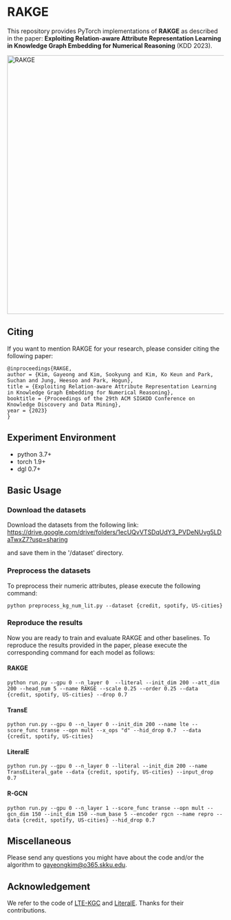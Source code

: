 # RAKGE
This repository provides PyTorch implementations of **RAKGE** as described in the paper: **Exploiting Relation-aware Attribute Representation Learning in Knowledge Graph Embedding for Numerical Reasoning** (KDD 2023).


<img width="602" alt="RAKGE" src="https://github.com/learndatalab/RAKGE/assets/116534675/a94d2b69-4c32-48be-aff9-d75c25f5073e">

## Citing
If you want to mention RAKGE for your research, please consider citing the following paper:

    @inproceedings{RAKGE,
    author = {Kim, Gayeong and Kim, Sookyung and Kim, Ko Keun and Park, Suchan and Jung, Heesoo and Park, Hogun},
    title = {Exploiting Relation-aware Attribute Representation Learning in Knowledge Graph Embedding for Numerical Reasoning},
    booktitle = {Proceedings of the 29th ACM SIGKDD Conference on Knowledge Discovery and Data Mining},
    year = {2023}
    }



## Experiment Environment
- python 3.7+
- torch 1.9+
- dgl 0.7+ 


## Basic Usage
### Download the datasets
Download the datasets from the following link: 
    https://drive.google.com/drive/folders/1ecUQvVTSDqUdY3_PVDeNUvg5LDaTwxZ7?usp=sharing

and save them in the '/dataset' directory.

### Preprocess the datasets
To preprocess their numeric attributes, please execute the following command:

    python preprocess_kg_num_lit.py --dataset {credit, spotify, US-cities}

### Reproduce the results
Now you are ready to train and evaluate RAKGE and other baselines. To reproduce the results provided in the paper, please execute the corresponding command for each model as follows:

#### RAKGE
    python run.py --gpu 0 --n_layer 0  --literal --init_dim 200 --att_dim 200 --head_num 5 --name RAKGE --scale 0.25 --order 0.25 --data {credit, spotify, US-cities} --drop 0.7 

#### TransE
    python run.py --gpu 0 --n_layer 0 --init_dim 200 --name lte --score_func transe --opn mult --x_ops "d" --hid_drop 0.7  --data {credit, spotify, US-cities}
    
#### LiteralE
    python run.py --gpu 0 --n_layer 0 --literal --init_dim 200 --name TransELiteral_gate --data {credit, spotify, US-cities} --input_drop 0.7 

#### R-GCN
    python run.py --gpu 0 --n_layer 1 --score_func transe --opn mult --gcn_dim 150 --init_dim 150 --num_base 5 --encoder rgcn --name repro --data {credit, spotify, US-cities} --hid_drop 0.7







## Miscellaneous
Please send any questions you might have about the code and/or the algorithm to gayeongkim@o365.skku.edu.



## Acknowledgement
We refer to the code of [LTE-KGC](https://github.com/MIRALab-USTC/GCN4KGC) and [LiteralE](https://github.com/SmartDataAnalytics/LiteralE). Thanks for their contributions.
